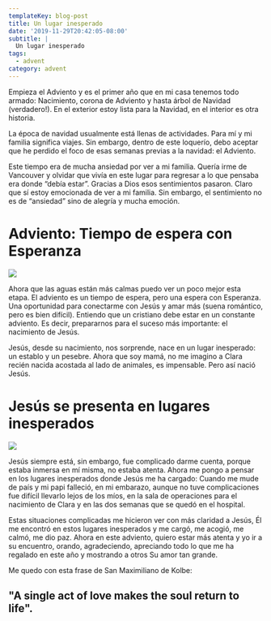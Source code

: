 ```yaml
---
templateKey: blog-post
title: Un lugar inesperado
date: '2019-11-29T20:42:05-08:00'
subtitle: |
  Un lugar inesperado
tags:
  - advent
category: advent
---
```

Empieza el Adviento y es el primer año que en mi casa tenemos todo armado: Nacimiento, corona de Adviento y hasta árbol de Navidad (verdadero!). En el exterior estoy lista para la Navidad, en el interior es otra historia. 

La época de navidad usualmente está llenas de actividades. Para mí y mi familia significa viajes. Sin embargo, dentro de este loquerío, debo aceptar que he perdido el foco de esas semanas previas a la navidad: el Adviento. 

Este tiempo era de mucha ansiedad por ver a mi familia. Quería irme de Vancouver y olvidar que vivía en este lugar para regresar a lo que pensaba era donde “debía estar”. Gracias a Dios esos sentimientos pasaron. Claro que sí estoy emocionada de ver a mi familia. Sin embargo, el sentimiento no es de “ansiedad” sino de alegría y mucha emoción. 

# Adviento: Tiempo de espera con Esperanza

![](/assets/image1_post11_2019.jpg)

Ahora que las aguas están más calmas puedo ver un poco mejor esta etapa. El adviento es un tiempo de espera, pero una espera con Esperanza. Una oportunidad para conectarme con Jesús y amar más (suena romántico, pero es bien difícil). Entiendo que un cristiano debe estar en un constante adviento. Es decir, prepararnos para el suceso más importante: el nacimiento de Jesús. 

Jesús, desde su nacimiento, nos sorprende, nace en un lugar inesperado: un establo y un pesebre. Ahora que soy mamá, no me imagino a Clara recién nacida acostada al lado de animales, es impensable. Pero así nació Jesús. 



# Jesús se presenta en lugares inesperados

![](/assets/image2_post11_2019.jpg)

Jesús siempre está, sin embargo, fue complicado darme cuenta, porque estaba inmersa en mí misma, no estaba atenta. Ahora me pongo a pensar en los lugares inesperados donde Jesús me ha cargado: Cuando me mude de país y mi papi falleció, en mi embarazo, aunque no tuve complicaciones fue difícil llevarlo lejos de los míos, en la sala de operaciones para el nacimiento de Clara y en las dos semanas que se quedó en el hospital. 

Estas situaciones complicadas me hicieron ver con más claridad a Jesús, Él me encontró en estos lugares inesperados y me cargó, me acogió, me calmó, me dio paz. Ahora en este adviento, quiero estar más atenta y yo ir a su encuentro, orando, agradeciendo, apreciando todo lo que me ha regalado en este año y mostrando a otros Su amor tan grande. 

Me quedo con esta frase de San Maximiliano de Kolbe: 

## "A single act of love makes the soul return to life".
